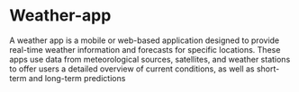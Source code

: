 # Weather-app
A weather app is a mobile or web-based application designed to provide real-time weather information and forecasts for specific locations. These apps use data from meteorological sources, satellites, and weather stations to offer users a detailed overview of current conditions, as well as short-term and long-term predictions
